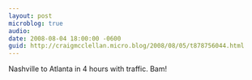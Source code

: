 ```yaml
---
layout: post
microblog: true
audio: 
date: 2008-08-04 18:00:00 -0600
guid: http://craigmcclellan.micro.blog/2008/08/05/t878756044.html
---
```

Nashville to Atlanta in 4 hours with traffic. Bam!
